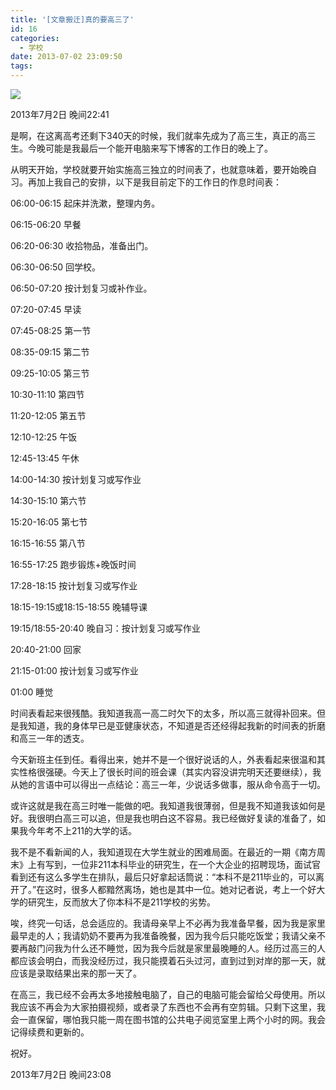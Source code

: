 ```yaml
---
title: '[文章搬迁]真的要高三了'
id: 16
categories:
  - 学校
date: 2013-07-02 23:09:50
tags:
---
```


![](images/senior3-classroom.jpg)

2013年7月2日 晚间22:41

是啊，在这离高考还剩下340天的时候，我们就率先成为了高三生，真正的高三生。今晚可能是我最后一个能开电脑来写下博客的工作日的晚上了。
<!--more-->

从明天开始，学校就要开始实施高三独立的时间表了，也就意味着，要开始晚自习。再加上我自己的安排，以下是我目前定下的工作日的作息时间表：

06:00-06:15 起床并洗漱，整理内务。

06:15-06:20 早餐

06:20-06:30 收拾物品，准备出门。

06:30-06:50 回学校。

06:50-07:20 按计划复习或补作业。

07:20-07:45 早读

07:45-08:25 第一节

08:35-09:15 第二节

09:25-10:05 第三节

10:30-11:10 第四节

11:20-12:05 第五节

12:10-12:25 午饭

12:45-13:45 午休

14:00-14:30 按计划复习或写作业

14:30-15:10 第六节

15:20-16:05 第七节

16:15-16:55 第八节

16:55-17:25 跑步锻炼+晚饭时间

17:28-18:15 按计划复习或写作业

18:15-19:15或18:15-18:55 晚辅导课

19:15/18:55-20:40 晚自习：按计划复习或写作业

20:40-21:00 回家

21:15-01:00 按计划复习或写作业

01:00 睡觉

时间表看起来很残酷。我知道我高一高二时欠下的太多，所以高三就得补回来。但是我知道，我的身体早已是亚健康状态，不知道是否还经得起我新的时间表的折磨和高三一年的透支。

今天新班主任到任。看得出来，她并不是一个很好说话的人，外表看起来很温和其实性格很强硬。今天上了很长时间的班会课（其实内容没讲完明天还要继续），我从她的言语中可以得出一点结论：高三一年，少说话多做事，服从命令高于一切。

或许这就是我在高三时唯一能做的吧。我知道我很薄弱，但是我不知道我该如何是好。我很明白高三可以追，但是我也明白这不容易。我已经做好复读的准备了，如果我今年考不上211的大学的话。

我不是不看新闻的人，我知道现在大学生就业的困难局面。在最近的一期《南方周末》上有写到，一位非211本科毕业的研究生，在一个大企业的招聘现场，面试官看到还有这么多学生在排队，最后只好拿起话筒说：“本科不是211毕业的，可以离开了。”在这时，很多人都黯然离场，她也是其中一位。她对记者说，考上一个好大学的研究生，反而放大了你本科不是211学校的劣势。

唉，终究一句话，总会适应的。我请母亲早上不必再为我准备早餐，因为我是家里最早走的人；我请奶奶不要再为我准备晚餐，因为我今后只能吃饭堂；我请父亲不要再敲门问我为什么还不睡觉，因为我今后就是家里最晚睡的人。经历过高三的人都应该会明白，而我没经历过，我只能摸着石头过河，直到过到对岸的那一天，就应该是录取结果出来的那一天了。

在高三，我已经不会再太多地接触电脑了，自己的电脑可能会留给父母使用。所以我应该不再会为大家拍摄视频，或者录了东西也不会再有空剪辑。只剩下这里，我会一直保留，哪怕我只能一周在图书馆的公共电子阅览室里上两个小时的网。我会记得续费和更新的。

祝好。

2013年7月2日 晚间23:08